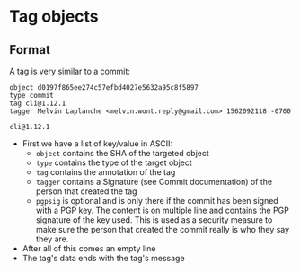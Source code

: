 # Tag objects

## Format

A tag is very similar to a commit:

```
object d0197f865ee274c57efbd4027e5632a95c8f5897
type commit
tag cli@1.12.1
tagger Melvin Laplanche <melvin.wont.reply@gmail.com> 1562092118 -0700

cli@1.12.1
```

- First we have a list of key/value in ASCII:
  - `object` contains the SHA of the targeted object
  - `type` contains the type of the target object
  - `tag` contains the annotation of the tag
  - `tagger` contains a Signature (see Commit documentation) of the
    person that created the tag
  - `pgpsig` is optional and is only there if the commit has been signed
    with a PGP key. The content is on multiple line and contains the PGP
    signature of the key used. This is used as a security measure to make
    sure the person that created the commit really is who they say they are.
- After all of this comes an empty line
- The tag's data ends with the tag's message
